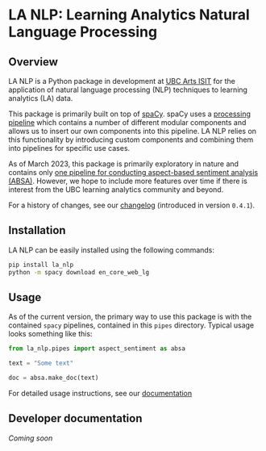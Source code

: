 # **LA NLP**: **L**earning **A**nalytics **N**atural **L**anguage **P**rocessing

## Overview

LA NLP is a Python package in development at [UBC Arts ISIT](https://isit.arts.ubc.ca/) for the application of natural language processing (NLP) techniques to learning analytics (LA) data.

This package is primarily built on top of [spaCy](https://spacy.io/). spaCy uses a [processing pipeline](https://spacy.io/usage/processing-pipelines) which contains a number of different modular components and allows us to insert our own components into this pipeline. LA NLP relies on this functionality by introducing custom components and combining them into pipelines for specific use cases.

As of March 2023, this package is primarily exploratory in nature and contains only [one pipeline for conducting aspect-based sentiment analysis (ABSA)](./docs/docs.md#la_nlppipesaspect_sentiment). However, we hope to include more features over time if there is interest from the UBC learning analytics community and beyond.

For a history of changes, see our [changelog](./docs/changelog.md) (introduced in version `0.4.1`).

## Installation

LA NLP can be easily installed using the following commands:

```bash
pip install la_nlp
python -m spacy download en_core_web_lg
```

## Usage

As of the current version, the primary way to use this package is with the contained `spacy` pipelines, contained in this `pipes` directory. Typical usage looks something like this:

```Python
from la_nlp.pipes import aspect_sentiment as absa

text = "Some text"

doc = absa.make_doc(text)
```

For detailed usage instructions, see our [documentation](./docs/docs.md)

## Developer documentation

*Coming soon*